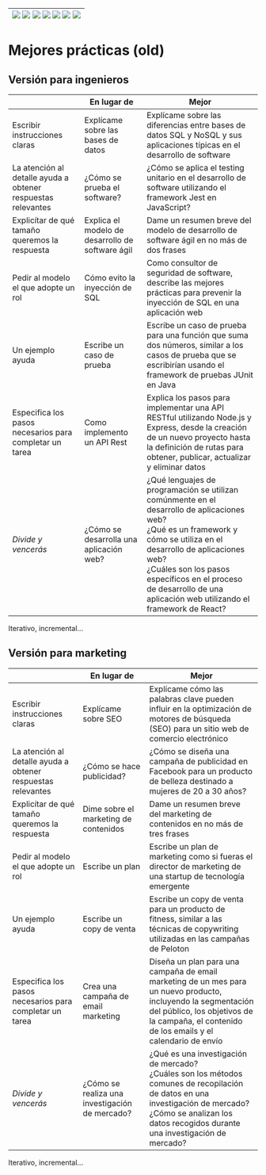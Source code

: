 <div align=right>

|[![](https://img.shields.io/badge/-Inicio-FFF?style=flat&logo=Emlakjet&logoColor=black)](/README.md) [![](https://img.shields.io/badge/-Introducción-FFF?style=flat)](/documentos/intro.md) [![](https://img.shields.io/badge/-Panorámica-FFF?style=flat)](/documentos/panorámica.md) [![](https://img.shields.io/badge/-Prompts-FFF?style=flat)](/documentos/prompts/README.md) [![](https://img.shields.io/badge/-Ingeniería_de_prompts-FFF?style=flat)](/documentos/ingenieriaDePrompts/README.md) [![](https://img.shields.io/badge/-Patrones-FFF?style=flat)](/documentos/ingenieriaDePrompts/patrones/README.md) [![](https://img.shields.io/badge/-Casos_de_uso-FFF?style=flat)](/documentos/casosDeUso/README.md)|
|-|

</div>

# Mejores prácticas (old)

## Versión para ingenieros

||En lugar de|Mejor
|-|-|-|
Escribir instrucciones claras|Explícame sobre las bases de datos|Explícame sobre las diferencias entre bases de datos SQL y NoSQL y sus aplicaciones típicas en el desarrollo de software
La atención al detalle ayuda a obtener respuestas relevantes|¿Cómo se prueba el software?|¿Cómo se aplica el testing unitario en el desarrollo de software utilizando el framework Jest en JavaScript?
Explicítar de qué tamaño queremos la respuesta|Explica el modelo de desarrollo de software ágil|Dame un resumen breve del modelo de desarrollo de software ágil en no más de dos frases
Pedir al modelo el que adopte un rol|Cómo evito la inyección de SQL|Como consultor de seguridad de software, describe las mejores prácticas para prevenir la inyección de SQL en una aplicación web
Un ejemplo ayuda|Escribe un caso de prueba|Escribe un caso de prueba para una función que suma dos números, similar a los casos de prueba que se escribirían usando el framework de pruebas JUnit en Java
Especifica los pasos necesarios para completar un tarea|Como implemento un API Rest|Explica los pasos para implementar una API RESTful utilizando Node.js y Express, desde la creación de un nuevo proyecto hasta la definición de rutas para obtener, publicar, actualizar y eliminar datos
*Divide y vencerás*|¿Cómo se desarrolla una aplicación web?|¿Qué lenguajes de programación se utilizan comúnmente en el desarrollo de aplicaciones web? <br/> ¿Qué es un framework y cómo se utiliza en el desarrollo de aplicaciones web? <br/> ¿Cuáles son los pasos específicos en el proceso de desarrollo de una aplicación web utilizando el framework de React?
Iterativo, incremental...

## Versión para marketing

||En lugar de|Mejor
|-|-|-|
Escribir instrucciones claras|Explícame sobre SEO|Explícame cómo las palabras clave pueden influir en la optimización de motores de búsqueda (SEO) para un sitio web de comercio electrónico
La atención al detalle ayuda a obtener respuestas relevantes|¿Cómo se hace publicidad?|¿Cómo se diseña una campaña de publicidad en Facebook para un producto de belleza destinado a mujeres de 20 a 30 años?
Explicítar de qué tamaño queremos la respuesta|Dime sobre el marketing de contenidos|Dame un resumen breve del marketing de contenidos en no más de tres frases
Pedir al modelo el que adopte un rol|Escribe un plan|Escribe un plan de marketing como si fueras el director de marketing de una startup de tecnología emergente
Un ejemplo ayuda|Escribe un copy de venta|Escribe un copy de venta para un producto de fitness, similar a las técnicas de copywriting utilizadas en las campañas de Peloton
Especifica los pasos necesarios para completar un tarea|Crea una campaña de email marketing|Diseña un plan para una campaña de email marketing de un mes para un nuevo producto, incluyendo la segmentación del público, los objetivos de la campaña, el contenido de los emails y el calendario de envío
*Divide y vencerás*|¿Cómo se realiza una investigación de mercado?|¿Qué es una investigación de mercado?<br/>¿Cuáles son los métodos comunes de recopilación de datos en una investigación de mercado?<br/>¿Cómo se analizan los datos recogidos durante una investigación de mercado?
Iterativo, incremental...

